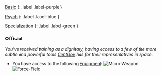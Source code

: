 
[Basic](Game/Basic-List)
{: .label .label-purple }

[Psych](Game/Psych)
{: .label .label-blue }

[Specialization](Game/Specialization-List)
{: .label .label-green }
### Official
*You've received training as a dignitary, having access to a few of the more subtle and powerful tools [CentGov](Game/Terms-And-Jargon#CentGov) has for their representatives in space.*
* You have access to the following [Equipment](Core/Equipment):
![Micro-Weapon](Game/Blocks/Micro-Weapon)
![Force-Field](Game/Blocks/Force-Field)